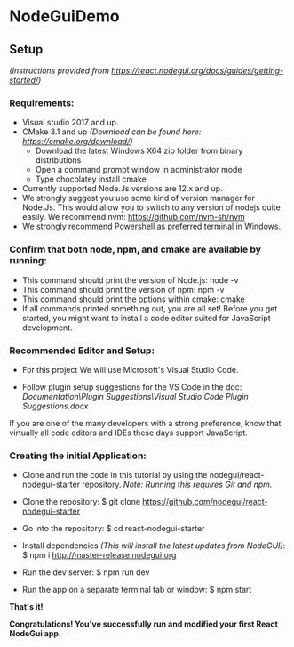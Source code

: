 # NodeGuiDemo

## Setup
*(Instructions provided from https://react.nodegui.org/docs/guides/getting-started/)*

### Requirements:
* Visual studio 2017 and up.
* CMake 3.1 and up *(Download can be found here: https://cmake.org/download/)*
    * Download the latest Windows X64 zip folder from binary distributions  
    * Open a command prompt window in administrator mode 
    * Type chocolatey install cmake
* Currently supported Node.Js versions are 12.x and up.
* We strongly suggest you use some kind of version manager for Node.Js. This would allow you to switch to any version of nodejs quite easily. We recommend nvm: https://github.com/nvm-sh/nvm
* We strongly recommend Powershell as preferred terminal in Windows.

### Confirm that both node, npm, and cmake are available by running:
* This command should print the version of Node.js:
        node -v
* This command should print the version of npm:
        npm -v
* This command should print the options within cmake:
        cmake
* If all commands printed something out, you are all set! Before you get started, you might want to install a code editor suited for JavaScript development.

### Recommended Editor and Setup:
* For this project We will use Microsoft's Visual Studio Code.

* Follow plugin setup suggestions for the VS Code in the doc: 
    *Documentation\Plugin Suggestions\Visual Studio Code Plugin Suggestions.docx*

If you are one of the many developers with a strong preference, know that virtually all code editors and IDEs these days support JavaScript.

### Creating the initial Application:
* Clone and run the code in this tutorial by using the nodegui/react-nodegui-starter repository.
    *Note: Running this requires Git and npm.*

* Clone the repository:
    $ git clone https://github.com/nodegui/react-nodegui-starter
* Go into the repository:
    $ cd react-nodegui-starter
* Install dependencies *(This will install the latest updates from NodeGUI)*:
    $ npm i http://master-release.nodegui.org
* Run the dev server:
    $ npm run dev
* Run the app on a separate terminal tab or window:
    $ npm start

**That's it!**

**Congratulations! You've successfully run and modified your first React NodeGui app.**
